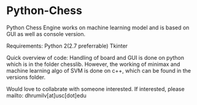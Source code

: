 # Python-Chess
Python Chess Engine works on machine learning model and is based on GUI as well as console version.

Requirements: 
   Python 2(2.7 preferrable)
   Tkinter
   
Quick overview of code:
   Handling of board and GUI is done on python which is in the folder chesslib. However, the working of minimax and machine learning algo of SVM is done on c++, which can be found in the versions folder.

Would love to collabrate with someone interested. If interested, please mailto: dhrumilv[at]usc[dot]edu

